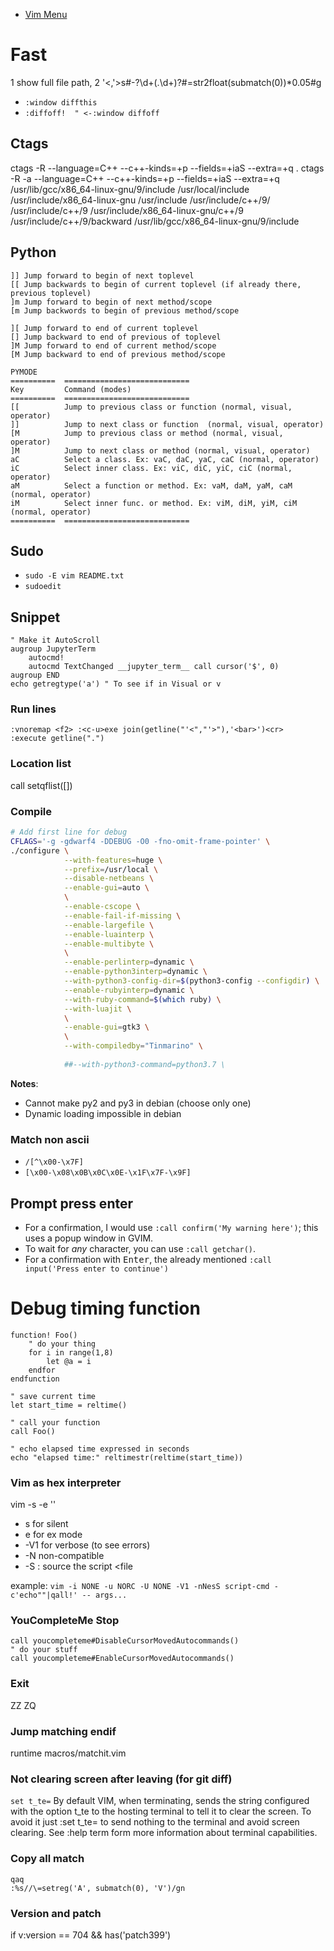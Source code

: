 * [Vim Menu](Vim-Menu)

# Fast

1<C-g> show full file path, 2<C-g> 
'<,'>s#\-\?\d\+\(\.\d\+\)\?#\=str2float(submatch(0))*0.05#g

* `:window diffthis`
* `:diffoff!  " <-:window diffoff`

## Ctags

ctags -R --language=C++ --c++-kinds=+p --fields=+iaS --extra=+q .
ctags -R -a --language=C++ --c++-kinds=+p --fields=+iaS --extra=+q /usr/lib/gcc/x86_64-linux-gnu/9/include /usr/local/include /usr/include/x86_64-linux-gnu /usr/include /usr/include/c++/9/ /usr/include/c++/9 /usr/include/x86_64-linux-gnu/c++/9 /usr/include/c++/9/backward /usr/lib/gcc/x86_64-linux-gnu/9/include

## Python

```ŧext
]] Jump forward to begin of next toplevel
[[ Jump backwards to begin of current toplevel (if already there, previous toplevel)
]m Jump forward to begin of next method/scope
[m Jump backwords to begin of previous method/scope

][ Jump forward to end of current toplevel
[] Jump backward to end of previous of toplevel
]M Jump forward to end of current method/scope
[M Jump backward to end of previous method/scope

PYMODE
==========  ============================
Key         Command (modes)
==========  ============================
[[          Jump to previous class or function (normal, visual, operator)
]]          Jump to next class or function  (normal, visual, operator)
[M          Jump to previous class or method (normal, visual, operator)
]M          Jump to next class or method (normal, visual, operator)
aC          Select a class. Ex: vaC, daC, yaC, caC (normal, operator)
iC          Select inner class. Ex: viC, diC, yiC, ciC (normal, operator)
aM          Select a function or method. Ex: vaM, daM, yaM, caM (normal, operator)
iM          Select inner func. or method. Ex: viM, diM, yiM, ciM (normal, operator)
==========  ============================
```

## Sudo

* `sudo -E vim README.txt`
* `sudoedit`


## Snippet

```vim
" Make it AutoScroll
augroup JupyterTerm
    autocmd!
    autocmd TextChanged __jupyter_term__ call cursor('$', 0)
augroup END
echo getregtype('a') " To see if in Visual or v
```

### Run lines

```vim
:vnoremap <f2> :<c-u>exe join(getline("'<","'>"),'<bar>')<cr>
:execute getline(".")
```

### Location list

call setqflist([])


### Compile


```sh
# Add first line for debug
CFLAGS='-g -gdwarf4 -DDEBUG -O0 -fno-omit-frame-pointer' \
./configure \
            --with-features=huge \
            --prefix=/usr/local \
            --disable-netbeans \
            --enable-gui=auto \
            \
            --enable-cscope \
            --enable-fail-if-missing \
            --enable-largefile \
            --enable-luainterp \
            --enable-multibyte \
            \
            --enable-perlinterp=dynamic \
            --enable-python3interp=dynamic \
            --with-python3-config-dir=$(python3-config --configdir) \
            --enable-rubyinterp=dynamic \
            --with-ruby-command=$(which ruby) \
            --with-luajit \
            \
            --enable-gui=gtk3 \
            \
            --with-compiledby="Tinmarino" \
            
            ##--with-python3-command=python3.7 \
```

__Notes__:
* Cannot make py2 and py3 in debian (choose only one)
* Dynamic loading impossible in debian

### Match non ascii
* `/[^\x00-\x7F]`
* `[\x00-\x08\x0B\x0C\x0E-\x1F\x7F-\x9F]`
## Prompt press enter

* For a confirmation, I would use `:call confirm('My warning here')`; this uses a popup window in GVIM.
* To wait for _any_ character, you can use `:call getchar()`.
* For a confirmation with <kbd>Enter</kbd>, the already mentioned `:call input('Press enter to continue')`

# Debug timing function
```vim
function! Foo()
    " do your thing
    for i in range(1,8)
        let @a = i
    endfor
endfunction

" save current time
let start_time = reltime()

" call your function
call Foo()

" echo elapsed time expressed in seconds
echo "elapsed time:" reltimestr(reltime(start_time))
```



### Vim as hex interpreter
vim -s -e '<cmd>'
* s for silent
* e for ex mode
* -V1 for verbose (to see errors)
* -N non-compatible
* -S <file> : source the script <file

example: `vim -i NONE -u NORC -U NONE -V1 -nNesS script-cmd -c'echo""|qall!' -- args...`

### YouCompleteMe Stop
```vim
call youcompleteme#DisableCursorMovedAutocommands()
" do your stuff
call youcompleteme#EnableCursorMovedAutocommands()
```

### Exit 
ZZ
ZQ

### Jump matching endif

runtime macros/matchit.vim

### Not clearing screen after leaving (for git diff)

`set t_te=`
By default VIM, when terminating, sends the string configured with the option t_te to the hosting terminal to tell it to clear the screen. To avoid it just :set t_te= to send nothing to the terminal and avoid screen clearing. See :help term form more information about terminal capabilities.

### Copy all match

```vim
qaq
:%s//\=setreg('A', submatch(0), 'V')/gn
```

### Version and patch

if v:version == 704 && has('patch399')
